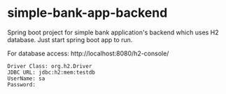 # simple-bank-app-backend
Spring boot project for simple bank application's backend which uses H2 database. Just start spring boot app to run.

For database access: http://localhost:8080/h2-console/

    Driver Class: org.h2.Driver
    JDBC URL: jdbc:h2:mem:testdb
    UserName: sa
    Password:

